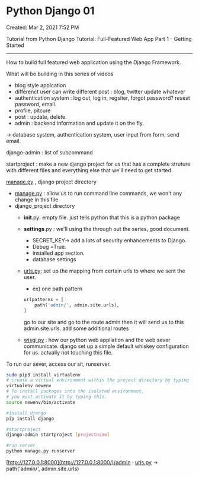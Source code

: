 # Python Django  01

Created: Mar 2, 2021 7:52 PM

Tutorial from  Python Django Tutorial: Full-Featured Web App Part 1 - Getting Started

---

How to build full featured web application using the Django Framework.

What will be building in this series of videos

- blog style applcation
- differenct user can write different post : blog, twitter update whatever
- authentication system : log out, log in, regsiter, forgot password? resest password, email.
- profile, pitcure
- post : update, delete.
- admin : backend information and update it on the fly.

→ database system, authentication system, user input from form, send email. 

django-admin : list of subcommand 

startproject : make a new django project for us that has a complete struture with different files and everything else that we'll need to get started. 

[manage.py](http://manage.py) , django project directory 

- [manage.py](http://manage.py) : allow us to run command line commands, we won't any change in this file
- django_project directory
    - __init__.py: empty file. just tells python that this is a python package
    - __settings__.py : we'll using the through out the series, good document.
        - SECRET_KEY→ add a lots of security enhancements to Django.
        - Debug =True.
        - installed app section.
        - database settings
    - [urls.py](http://urls.py): set up the mapping from certain urls to where we sent the user.
        - ex) one path pattern

        ```python
        urlpatterns = [
            path('admin/', admin.site.urls),
        ]
        ```

        go to our site and go to the route admin then it will send us to this admin.site.urls. add some additional routes

    - [wisgi.py](http://wisgi.py) : how our python web appliation and the web sever communicate. django set up a simple default whiskey configuration for us. actually not touching this file.

To run our sever, access our sit, runserver. 

```bash
sudo pip3 install virtualenv
# create a virtual environment within the project directory by typing
virtualenv newenv
# To install packages into the isolated environment, 
# you must activate it by typing this.
source newenv/bin/activate

#install django
pip install django

#startproject
django-admin startproject [projectname]

#run server
python manage.py runserver
```

[http://127.0.0.1:8000](http://127.0.0.1:8000/)/admin : [urls.py](http://urls.py) → path('admin/', admin.site.urls)